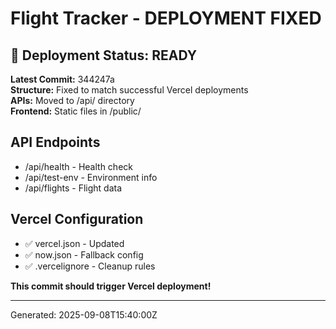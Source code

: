 # Flight Tracker - DEPLOYMENT FIXED

## 🚀 Deployment Status: READY

**Latest Commit:** 344247a  
**Structure:** Fixed to match successful Vercel deployments  
**APIs:** Moved to /api/ directory  
**Frontend:** Static files in /public/  

## API Endpoints
- /api/health - Health check
- /api/test-env - Environment info  
- /api/flights - Flight data

## Vercel Configuration
- ✅ vercel.json - Updated
- ✅ now.json - Fallback config
- ✅ .vercelignore - Cleanup rules

**This commit should trigger Vercel deployment!**

---
Generated: 2025-09-08T15:40:00Z
